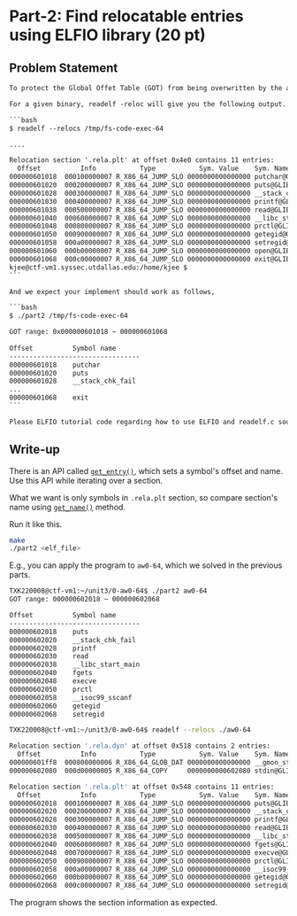 # Part-2: Find relocatable entries using ELFIO library (20 pt)

## Problem Statement

````txt
To protect the Global Offet Table (GOT) from being overwritten by the attacker, you first need to identify the section and memory address range. In this part, you will extend ELFIO to get a list of GOT entries and their address (Relocation Offset). We expect you to implement readelf -reloc so that list of GOT entries and their address at runtime.

For a given binary, readelf -reloc will give you the following output.

```bash
$ readelf --relocs /tmp/fs-code-exec-64

....

Relocation section '.rela.plt' at offset 0x4e0 contains 11 entries:
  Offset          Info           Type           Sym. Value    Sym. Name + Addend
000000601018  000100000007 R_X86_64_JUMP_SLO 0000000000000000 putchar@GLIBC_2.2.5 + 0
000000601020  000200000007 R_X86_64_JUMP_SLO 0000000000000000 puts@GLIBC_2.2.5 + 0
000000601028  000300000007 R_X86_64_JUMP_SLO 0000000000000000 __stack_chk_fail@GLIBC_2.4 + 0
000000601030  000400000007 R_X86_64_JUMP_SLO 0000000000000000 printf@GLIBC_2.2.5 + 0
000000601038  000500000007 R_X86_64_JUMP_SLO 0000000000000000 read@GLIBC_2.2.5 + 0
000000601040  000600000007 R_X86_64_JUMP_SLO 0000000000000000 __libc_start_main@GLIBC_2.2.5 + 0
000000601048  000800000007 R_X86_64_JUMP_SLO 0000000000000000 prctl@GLIBC_2.2.5 + 0
000000601050  000900000007 R_X86_64_JUMP_SLO 0000000000000000 getegid@GLIBC_2.2.5 + 0
000000601058  000a00000007 R_X86_64_JUMP_SLO 0000000000000000 setregid@GLIBC_2.2.5 + 0
000000601060  000b00000007 R_X86_64_JUMP_SLO 0000000000000000 open@GLIBC_2.2.5 + 0
000000601068  000c00000007 R_X86_64_JUMP_SLO 0000000000000000 exit@GLIBC_2.2.5 + 0
kjee@ctf-vm1.syssec.utdallas.edu:/home/kjee $
```

And we expect your implement should work as follows,

```bash
$ ./part2 /tmp/fs-code-exec-64

GOT range: 0x000000601018 ~ 000000601068
 
Offset          Symbol name      
---------------------------------
000000601018    putchar
000000601020    puts
000000601028    __stack_chk_fail
...
000000601068    exit
```

Please ELFIO tutorial code regarding how to use ELFIO and readelf.c source to confirm how to find relocs entries and get their addresses.
````

## Write-up

There is an API called [`get_entry()`](https://github.com/serge1/ELFIO/blob/main/elfio/elfio_relocation.hpp#L122), which sets a symbol's offset and name. Use this API while iterating over a section.

What we want is only symbols in `.rela.plt` section, so compare section's name using [`get_name()`](https://github.com/serge1/ELFIO/blob/b99697792573588574793408a30fdffaa1c81f43/elfio/elfio_section.hpp#L98) method.

Run it like this.

```bash
make
./part2 <elf_file>
```

E.g., you can apply the program to `aw0-64`, which we solved in the previous parts.

```bash
TXK220008@ctf-vm1:~/unit3/0-aw0-64$ ./part2 aw0-64
GOT range: 000000602018 ~ 000000602068

Offset          Symbol name
---------------------------------
000000602018    puts
000000602020    __stack_chk_fail
000000602028    printf
000000602030    read
000000602038    __libc_start_main
000000602040    fgets
000000602048    execve
000000602050    prctl
000000602058    __isoc99_sscanf
000000602060    getegid
000000602068    setregid
```

```bash
TXK220008@ctf-vm1:~/unit3/0-aw0-64$ readelf --relocs ./aw0-64

Relocation section '.rela.dyn' at offset 0x518 contains 2 entries:
  Offset          Info           Type           Sym. Value    Sym. Name + Addend
000000601ff8  000800000006 R_X86_64_GLOB_DAT 0000000000000000 __gmon_start__ + 0
000000602080  000d00000005 R_X86_64_COPY     0000000000602080 stdin@GLIBC_2.2.5 + 0

Relocation section '.rela.plt' at offset 0x548 contains 11 entries:
  Offset          Info           Type           Sym. Value    Sym. Name + Addend
000000602018  000100000007 R_X86_64_JUMP_SLO 0000000000000000 puts@GLIBC_2.2.5 + 0
000000602020  000200000007 R_X86_64_JUMP_SLO 0000000000000000 __stack_chk_fail@GLIBC_2.4 + 0
000000602028  000300000007 R_X86_64_JUMP_SLO 0000000000000000 printf@GLIBC_2.2.5 + 0
000000602030  000400000007 R_X86_64_JUMP_SLO 0000000000000000 read@GLIBC_2.2.5 + 0
000000602038  000500000007 R_X86_64_JUMP_SLO 0000000000000000 __libc_start_main@GLIBC_2.2.5 + 0
000000602040  000600000007 R_X86_64_JUMP_SLO 0000000000000000 fgets@GLIBC_2.2.5 + 0
000000602048  000700000007 R_X86_64_JUMP_SLO 0000000000000000 execve@GLIBC_2.2.5 + 0
000000602050  000900000007 R_X86_64_JUMP_SLO 0000000000000000 prctl@GLIBC_2.2.5 + 0
000000602058  000a00000007 R_X86_64_JUMP_SLO 0000000000000000 __isoc99_sscanf@GLIBC_2.7 + 0
000000602060  000b00000007 R_X86_64_JUMP_SLO 0000000000000000 getegid@GLIBC_2.2.5 + 0
000000602068  000c00000007 R_X86_64_JUMP_SLO 0000000000000000 setregid@GLIBC_2.2.5 + 0
```

The program shows the section information as expected.

